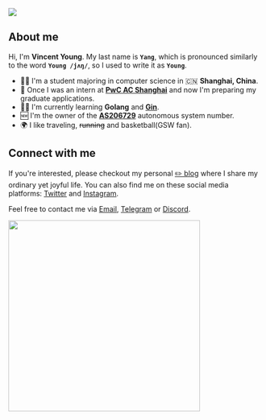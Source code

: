 ![](https://visitor-badge.glitch.me/badge?page_id=missuo.README) 
## About me

Hi, I'm **Vincent Young**. My last name is **`Yang`**, which is pronounced similarly to the word **`Young /jʌŋ/`**, so I used to write it as **`Young`**. 

-  👨‍🎓 I'm a student majoring in computer science in 🇨🇳 **Shanghai, China**.
-  💼 Once I was an intern at **[PwC AC Shanghai](https://www.linkedin.com/company/pwc-ac-shanghai/)** and now I'm preparing my graduate applications.
-  👨‍💻 I'm currently learning **Golang** and [**Gin**](https://github.com/gin-gonic/gin).
-  🆕 I'm the owner of the **[AS206729](https://bgp.tools/AS206729)** autonomous system number.
-  🌍 I like traveling, ~~running~~ and basketball(GSW fan).

## Connect with me
If you're interested, please checkout my personal [✏️ blog](https://missuo.me/) where I share my ordinary yet joyful life. You can also find me on these social media platforms: [Twitter](https://twitter.com/m1ssuo) and [Instagram](https://www.instagram.com/m1ssuo).

Feel free to contact me via <a href="mailto:i@yyt.moe">Email</a>, [Telegram](https://t.me/missuo) or [Discord](https://discordapp.com/users/missuo#7448).

<img align='left' src='https://github-readme-stats.vercel.app/api?username=missuo&show_icons=true&theme=cobalt' width='380px'>
